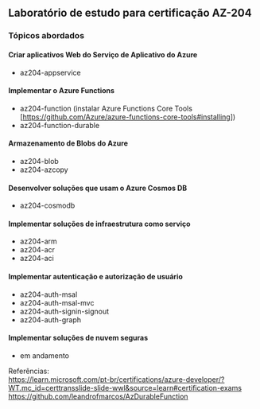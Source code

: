 
## Laboratório de estudo para certificação AZ-204
### Tópicos abordados

#### Criar aplicativos Web do Serviço de Aplicativo do Azure
- az204-appservice

#### Implementar o Azure Functions
- az204-function (instalar Azure Functions Core Tools [https://github.com/Azure/azure-functions-core-tools#installing])
- az204-function-durable

#### Armazenamento de Blobs do Azure
- az204-blob
- az204-azcopy

#### Desenvolver soluções que usam o Azure Cosmos DB
- az204-cosmodb

#### Implementar soluções de infraestrutura como serviço 
- az204-arm
- az204-acr
- az204-aci

#### Implementar autenticação e autorização de usuário
- az204-auth-msal
- az204-auth-msal-mvc
- az204-auth-signin-signout
- az204-auth-graph

#### Implementar soluções de nuvem seguras
- em andamento

Referências: <br />
https://learn.microsoft.com/pt-br/certifications/azure-developer/?WT.mc_id=certtransslide-slide-wwl&source=learn#certification-exams <br />
https://github.com/leandrofmarcos/AzDurableFunction
